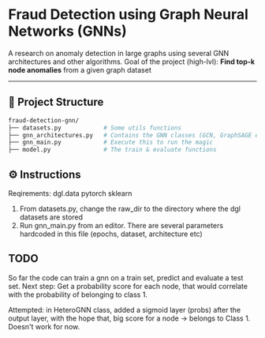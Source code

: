 # Fraud Detection using Graph Neural Networks (GNNs)

A research on anomaly detection in large graphs using several GNN architectures and other algorithms.
Goal of the project (high-lvl): **Find top-k node anomalies** from a given graph dataset

---


## 📁 Project Structure

```bash
fraud-detection-gnn/
├── datasets.py            # Some utils functions
├── gnn_architectures.py   # Contains the GNN classes (GCN, GraphSAGE etc)
├── gnn_main.py            # Execute this to run the magic
├── model.py               # The train & evaluate functions
```

## ⚙️ Instructions

Reqirements:
dgl.data
pytorch
sklearn

1. From datasets.py, change the raw_dir to the directory where the dgl datasets are stored
2. Run gnn_main.py from an editor. There are several parameters hardcoded in this file (epochs, dataset, architecture etc)

## TODO

So far the code can train a gnn on a train set, predict and evaluate a test set. 
Next step: Get a probability score for each node, that would correlate with the probability of belonging to class 1.

Attempted: in HeteroGNN class, added a sigmoid layer (probs) after the output layer, with the hope that, big score for a node -> belongs to Class 1. Doesn't work for now.



